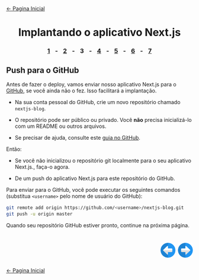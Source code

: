 [← Pagina Inicial](../../../README.md#basico)

<h1 align="center">Implantando o aplicativo Next.js</h1>

<h3 align="center">
<a href="./1.md#implantando-o-aplicativo-nextjs" style="margin:0 10px;">1</a> -
<a href="./2.md#implantando-o-aplicativo-nextjs" style="margin:0 10px;">2</a> -
<spam style="margin:0 10px;">3</spam> -
<a href="./4.md#implantando-o-aplicativo-nextjs" style="margin:0 10px;">4</a> -
<a href="./5.md#implantando-o-aplicativo-nextjs" style="margin:0 10px;">5</a> -
<a href="./6.md#implantando-o-aplicativo-nextjs" style="margin:0 10px;">6</a> -
<a href="./7.md#implantando-o-aplicativo-nextjs" style="margin:0 10px;">7</a>
</h3>

## Push para o GitHub

Antes de fazer o deploy, vamos enviar nosso aplicativo Next.js para o [GitHub](https://github.com/zeit/next.js), se você ainda não o fez. Isso facilitará a implantação.

  - Na sua conta pessoal do GitHub, crie um novo repositório chamado `nextjs-blog`.

  - O repositório pode ser público ou privado. Você **não** precisa inicializá-lo com um README ou outros arquivos.

  - Se precisar de ajuda, consulte este [guia no GitHub](https://help.github.com/en/github/getting-started-with-github/create-a-repo).

Então:

  - Se você não inicializou o repositório git localmente para o seu aplicativo Next.js., faça-o agora.

  - De um push do aplicativo Next.js para este repositório do GitHub.

Para enviar para o GitHub, você pode executar os seguintes comandos (substitua `<username>` pelo nome de usuário do GitHub):

```bash
git remote add origin https://github.com/<username>/nextjs-blog.git
git push -u origin master
```

Quando seu repositório GitHub estiver pronto, continue na próxima página.

<h1 align="right">
<a href="./2.md#implantando-o-aplicativo-nextjs"><img src="../../../images/previous-arrow.svg" alt="next-arrow" width="40px"></a>
<a href="./4.md#implantando-o-aplicativo-nextjs"><img src="../../../images/next-arrow.svg" alt="next-arrow" width="40px"></a>
</h1>

[← Pagina Inicial](../../../README.md#basico)
